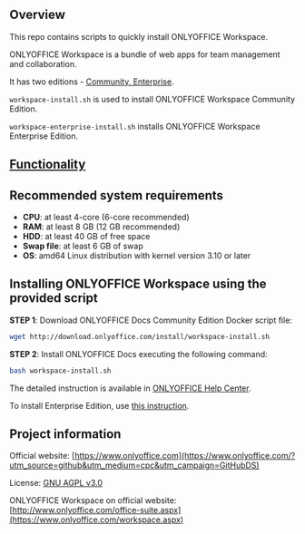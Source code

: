 ## Overview

This repo contains scripts to quickly install ONLYOFFICE Workspace.

ONLYOFFICE Workspace is a bundle of web apps for team management and collaboration.

It has two editions - [Community, Enterprise](#onlyoffice-docs-editions).

`workspace-install.sh` is used to install ONLYOFFICE Workspace Community Edition.

`workspace-enterprise-install.sh` installs ONLYOFFICE Workspace Enterprise Edition.

## [Functionality](https://www.onlyoffice.com/workspace.aspx)

## Recommended system requirements

* **CPU**: at least 4-core (6-core recommended)
* **RAM**: at least 8 GB (12 GB recommended)
* **HDD**: at least 40 GB of free space
* **Swap file**: at least 6 GB of swap
* **OS**: amd64 Linux distribution with kernel version 3.10 or later

## Installing ONLYOFFICE Workspace using the provided script

**STEP 1**: Download ONLYOFFICE Docs Community Edition Docker script file:

```bash
wget http://download.onlyoffice.com/install/workspace-install.sh
```

**STEP 2**: Install ONLYOFFICE Docs executing the following command:

```bash
bash workspace-install.sh
```

The detailed instruction is available in [ONLYOFFICE Help Center](https://helpcenter.onlyoffice.com/installation/workspace-index.aspx). 

To install Enterprise Edition, use [this instruction](https://helpcenter.onlyoffice.com/installation/workspace-enterprise-index.aspx). 

## Project information

Official website: [https://www.onlyoffice.com](https://www.onlyoffice.com/?utm_source=github&utm_medium=cpc&utm_campaign=GitHubDS)

License: [GNU AGPL v3.0](https://onlyo.co/38YZGJh)

ONLYOFFICE Workspace on official website: [http://www.onlyoffice.com/office-suite.aspx](https://www.onlyoffice.com/workspace.aspx)
